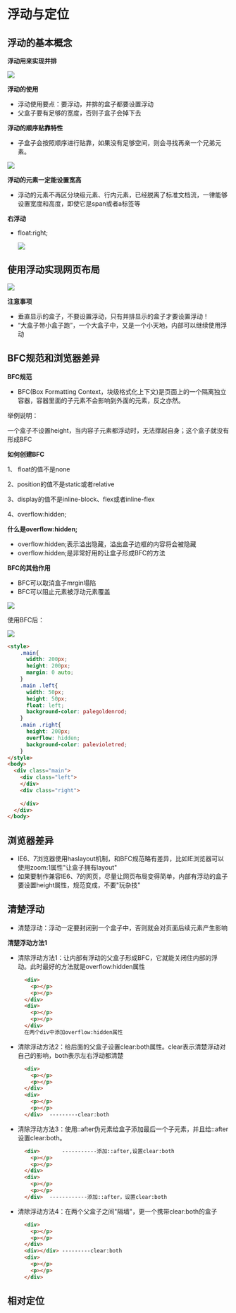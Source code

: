 # 浮动与定位

## 浮动的基本概念

**浮动用来实现并排**

![](https://gitee.com/abaka1/picture/raw/master/img/20210428150854.png)

**浮动的使用**

* 浮动使用要点：要浮动，并排的盒子都要设置浮动
* 父盒子要有足够的宽度，否则子盒子会掉下去

**浮动的顺序贴靠特性**

* 子盒子会按照顺序进行贴靠，如果没有足够空间，则会寻找再亲一个兄弟元素。

![](https://gitee.com/abaka1/picture/raw/master/img/20210428151131.png)

**浮动的元素一定能设置宽高**

* 浮动的元素不再区分块级元素、行内元素，已经脱离了标准文档流，一律能够设置宽度和高度，即使它是span或者a标签等

**右浮动**

* float:right;

  ![](https://gitee.com/abaka1/picture/raw/master/img/20210428151356.png)

## 使用浮动实现网页布局

![](https://gitee.com/abaka1/picture/raw/master/img/20210428151506.png)

**注意事项**

* 垂直显示的盒子，不要设置浮动，只有并排显示的盒子才要设置浮动！
* “大盒子带小盒子跑”，一个大盒子中，又是一个小天地，内部可以继续使用浮动

## BFC规范和浏览器差异

**BFC规范**

* BFC(Box Formatting Context，块级格式化上下文)是页面上的一个隔离独立容器，容器里面的子元素不会影响到外面的元素，反之亦然。

举例说明：

​	一个盒子不设置height，当内容子元素都浮动时，无法撑起自身；这个盒子就没有形成BFC

**如何创建BFC**

1、 float的值不是none

2、position的值不是static或者relative

3、display的值不是inline-block、flex或者inline-flex

4、overflow:hidden;

**什么是overflow:hidden;**

* overflow:hidden;表示溢出隐藏，溢出盒子边框的内容将会被隐藏
* overflow:hidden;是非常好用的让盒子形成BFC的方法

**BFC的其他作用**

* BFC可以取消盒子mrgin塌陷
* BFC可以阻止元素被浮动元素覆盖

![](https://gitee.com/abaka1/picture/raw/master/img/20210428161648.png)

使用BFC后：

![](https://gitee.com/abaka1/picture/raw/master/img/20210428161943.png)

```html
<style>
    .main{
      width: 200px;
      height: 200px;
      margin: 0 auto;
    }
    .main .left{
      width: 50px;
      height: 50px;
      float: left;
      background-color: palegoldenrod;
    }
    .main .right{
      height: 200px;
      overflow: hidden;
      background-color: palevioletred;
    }
</style>  
<body>
  <div class="main">
    <div class="left">
    </div>
    <div class="right">
  
    </div>
  </div>
</body>
```

## 浏览器差异

* IE6、7浏览器使用haslayout机制，和BFC规范略有差异，比如IE浏览器可以使用zoom:1属性"让盒子拥有layout"
* 如果要制作兼容IE6、7的网页，尽量让网页布局变得简单，内部有浮动的盒子要设置height属性，规范变成，不要"玩杂技"

## 清楚浮动

* 清楚浮动：浮动一定要封闭到一个盒子中，否则就会对页面后续元素产生影响

**清楚浮动方法1**

* 清除浮动方法1：让内部有浮动的父盒子形成BFC，它就能关闭住内部的浮动。此时最好的方法就是overflow:hidden属性

  ```html
    <div>
      <p></p>
      <p></p>
    </div>
    <div>
      <p></p>
      <p></p>
    </div>	
    在两个div中添加overflow:hidden属性
  ```

* 清除浮动方法2：给后面的父盒子设置clear:both属性。clear表示清楚浮动对自己的影响，both表示左右浮动都清楚

  ```html
    <div>
      <p></p>
      <p></p>
    </div>
    <div>
      <p></p>
      <p></p>
    </div>	---------clear:both
  ```

* 清除浮动方法3：使用::after伪元素给盒子添加最后一个子元素，并且给::after设置clear:both。

  ```html
    <div>		-----------添加::after,设置clear:both
      <p></p>
      <p></p>
    </div>
    <div>
      <p></p>
      <p></p>
    </div>	------------添加::after，设置clear:both
  ```

* 清除浮动方法4：在两个父盒子之间"隔墙"，更一个携带clear:both的盒子

  ```html
    <div>
      <p></p>
      <p></p>
    </div>
    <div></div>	---------clear:both
    <div>
      <p></p>
      <p></p>
    </div>	
  ```

  

## 相对定位


